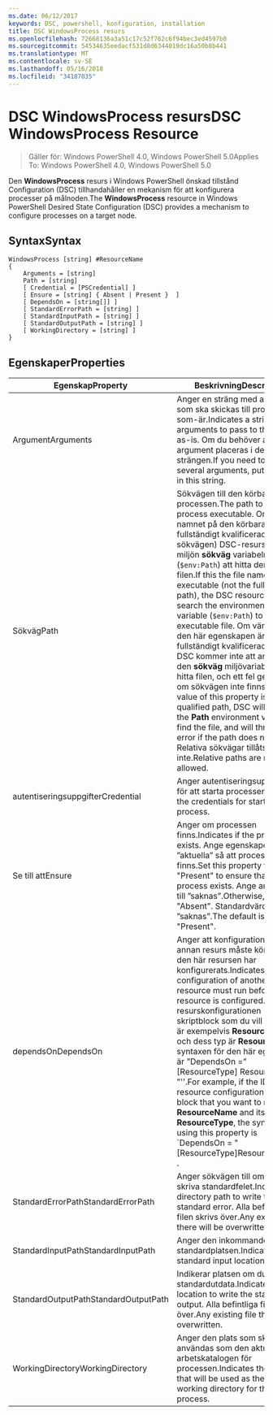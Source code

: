 ```yaml
---
ms.date: 06/12/2017
keywords: DSC, powershell, konfiguration, installation
title: DSC WindowsProcess resurs
ms.openlocfilehash: 72668136a3a51c17c52f762c6f94bec3ed4597b0
ms.sourcegitcommit: 54534635eedacf531d8d6344019dc16a50b8b441
ms.translationtype: MT
ms.contentlocale: sv-SE
ms.lasthandoff: 05/16/2018
ms.locfileid: "34187035"
---
```

# <a name="dsc-windowsprocess-resource"></a><span data-ttu-id="633f2-103">DSC WindowsProcess resurs</span><span class="sxs-lookup"><span data-stu-id="633f2-103">DSC WindowsProcess Resource</span></span>

> <span data-ttu-id="633f2-104">Gäller för: Windows PowerShell 4.0, Windows PowerShell 5.0</span><span class="sxs-lookup"><span data-stu-id="633f2-104">Applies To: Windows PowerShell 4.0, Windows PowerShell 5.0</span></span>

<span data-ttu-id="633f2-105">Den **WindowsProcess** resurs i Windows PowerShell önskad tillstånd Configuration (DSC) tillhandahåller en mekanism för att konfigurera processer på målnoden.</span><span class="sxs-lookup"><span data-stu-id="633f2-105">The **WindowsProcess** resource in Windows PowerShell Desired State Configuration (DSC) provides a mechanism to configure processes on a target node.</span></span>

## <a name="syntax"></a><span data-ttu-id="633f2-106">Syntax</span><span class="sxs-lookup"><span data-stu-id="633f2-106">Syntax</span></span>

```
WindowsProcess [string] #ResourceName
{
    Arguments = [string]
    Path = [string]
    [ Credential = [PSCredential] ]
    [ Ensure = [string] { Absent | Present }  ]
    [ DependsOn = [string[]] ]
    [ StandardErrorPath = [string] ]
    [ StandardInputPath = [string] ]
    [ StandardOutputPath = [string] ]
    [ WorkingDirectory = [string] ]
}
```

## <a name="properties"></a><span data-ttu-id="633f2-107">Egenskaper</span><span class="sxs-lookup"><span data-stu-id="633f2-107">Properties</span></span>
|  <span data-ttu-id="633f2-108">Egenskap</span><span class="sxs-lookup"><span data-stu-id="633f2-108">Property</span></span>  |  <span data-ttu-id="633f2-109">Beskrivning</span><span class="sxs-lookup"><span data-stu-id="633f2-109">Description</span></span>   |
|---|---|
| <span data-ttu-id="633f2-110">Argument</span><span class="sxs-lookup"><span data-stu-id="633f2-110">Arguments</span></span>| <span data-ttu-id="633f2-111">Anger en sträng med argument som ska skickas till processen som-är.</span><span class="sxs-lookup"><span data-stu-id="633f2-111">Indicates a string of arguments to pass to the process as-is.</span></span> <span data-ttu-id="633f2-112">Om du behöver ange flera argument placeras i den här strängen.</span><span class="sxs-lookup"><span data-stu-id="633f2-112">If you need to pass several arguments, put them all in this string.</span></span>|
| <span data-ttu-id="633f2-113">Sökväg</span><span class="sxs-lookup"><span data-stu-id="633f2-113">Path</span></span>| <span data-ttu-id="633f2-114">Sökvägen till den körbara filen processen.</span><span class="sxs-lookup"><span data-stu-id="633f2-114">The path to the process executable.</span></span> <span data-ttu-id="633f2-115">Om det här namnet på den körbara filen (inte fullständigt kvalificerade sökvägen) DSC-resurs söker miljön **sökväg** variabeln (`$env:Path`) att hitta den körbara filen.</span><span class="sxs-lookup"><span data-stu-id="633f2-115">If this the file name of the executable (not the fully qualified path), the DSC resource will search the environment **Path** variable (`$env:Path`) to find the executable file.</span></span> <span data-ttu-id="633f2-116">Om värdet för den här egenskapen är en fullständigt kvalificerad sökväg, DSC kommer inte att använda den **sökväg** miljövariabeln för att hitta filen, och ett fel genereras om sökvägen inte finns.</span><span class="sxs-lookup"><span data-stu-id="633f2-116">If the value of this property is a fully qualified path, DSC will not use the **Path** environment variable to find the file, and will throw an error if the path does not exist.</span></span> <span data-ttu-id="633f2-117">Relativa sökvägar tillåts inte.</span><span class="sxs-lookup"><span data-stu-id="633f2-117">Relative paths are not allowed.</span></span>|
| <span data-ttu-id="633f2-118">autentiseringsuppgifter</span><span class="sxs-lookup"><span data-stu-id="633f2-118">Credential</span></span>| <span data-ttu-id="633f2-119">Anger autentiseringsuppgifterna för att starta processen.</span><span class="sxs-lookup"><span data-stu-id="633f2-119">Indicates the credentials for starting the process.</span></span>|
| <span data-ttu-id="633f2-120">Se till att</span><span class="sxs-lookup"><span data-stu-id="633f2-120">Ensure</span></span>| <span data-ttu-id="633f2-121">Anger om processen finns.</span><span class="sxs-lookup"><span data-stu-id="633f2-121">Indicates if the process exists.</span></span> <span data-ttu-id="633f2-122">Ange egenskapen ”aktuella” så att processen finns.</span><span class="sxs-lookup"><span data-stu-id="633f2-122">Set this property to "Present" to ensure that the process exists.</span></span> <span data-ttu-id="633f2-123">Ange annars det till ”saknas”.</span><span class="sxs-lookup"><span data-stu-id="633f2-123">Otherwise, set it to "Absent".</span></span> <span data-ttu-id="633f2-124">Standardvärdet är ”saknas”.</span><span class="sxs-lookup"><span data-stu-id="633f2-124">The default is "Present".</span></span>|
| <span data-ttu-id="633f2-125">dependsOn</span><span class="sxs-lookup"><span data-stu-id="633f2-125">DependsOn</span></span> | <span data-ttu-id="633f2-126">Anger att konfigurationen av en annan resurs måste köras innan den här resursen har konfigurerats.</span><span class="sxs-lookup"><span data-stu-id="633f2-126">Indicates that the configuration of another resource must run before this resource is configured.</span></span> <span data-ttu-id="633f2-127">Om ID för resurskonfigurationen skriptblock som du vill köra först är exempelvis __ResourceName__ och dess typ är __ResourceType__, syntaxen för den här egenskapen är ”DependsOn =” [ResourceType] ResourceName ”''.</span><span class="sxs-lookup"><span data-stu-id="633f2-127">For example, if the ID of the resource configuration script block that you want to run first is __ResourceName__ and its type is __ResourceType__, the syntax for using this property is \`DependsOn = "[ResourceType]ResourceName"\`\` .</span></span>|
| <span data-ttu-id="633f2-128">StandardErrorPath</span><span class="sxs-lookup"><span data-stu-id="633f2-128">StandardErrorPath</span></span>| <span data-ttu-id="633f2-129">Anger sökvägen till om du vill skriva standardfelet.</span><span class="sxs-lookup"><span data-stu-id="633f2-129">Indicates the directory path to write the standard error.</span></span> <span data-ttu-id="633f2-130">Alla befintliga filen skrivs över.</span><span class="sxs-lookup"><span data-stu-id="633f2-130">Any existing file there will be overwritten.</span></span>|
| <span data-ttu-id="633f2-131">StandardInputPath</span><span class="sxs-lookup"><span data-stu-id="633f2-131">StandardInputPath</span></span>| <span data-ttu-id="633f2-132">Anger den inkommande standardplatsen.</span><span class="sxs-lookup"><span data-stu-id="633f2-132">Indicates the standard input location.</span></span>|
| <span data-ttu-id="633f2-133">StandardOutputPath</span><span class="sxs-lookup"><span data-stu-id="633f2-133">StandardOutputPath</span></span>| <span data-ttu-id="633f2-134">Indikerar platsen om du vill skriva standardutdata.</span><span class="sxs-lookup"><span data-stu-id="633f2-134">Indicates the location to write the standard output.</span></span> <span data-ttu-id="633f2-135">Alla befintliga filen skrivs över.</span><span class="sxs-lookup"><span data-stu-id="633f2-135">Any existing file there will be overwritten.</span></span>|
| <span data-ttu-id="633f2-136">WorkingDirectory</span><span class="sxs-lookup"><span data-stu-id="633f2-136">WorkingDirectory</span></span>| <span data-ttu-id="633f2-137">Anger den plats som ska användas som den aktuella arbetskatalogen för processen.</span><span class="sxs-lookup"><span data-stu-id="633f2-137">Indicates the location that will be used as the current working directory for the process.</span></span>|